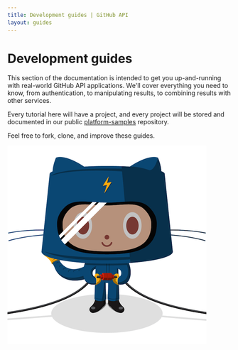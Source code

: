 ```yaml
---
title: Development guides | GitHub API
layout: guides
---
```


# Development guides

This section of the documentation is intended to get you up-and-running with
real-world GitHub API applications. We'll cover everything you need to know, from
authentication, to manipulating results, to combining results with other services.

Every tutorial here will have a project, and every project will be
stored and documented in our public
[platform-samples](https://github.com/github/platform-samples) repository.

Feel free to fork, clone, and improve these guides.

![The Professorcat](/images/electrocat.png)
